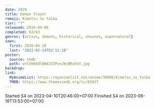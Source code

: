 ```yaml
---
date: 2020
title: Demon Slayer
romaji: Kimetsu no Yaiba
tier: "?"
released: 2019-04-06
completed: 63/63
genres: [action, demons, historical, shounen, supernatural]
seen:
  first: 2020-04-20
  last: "2022-02-14T02:11:18"
poster:
  source: tmdb
  path: wrCVHdkBlBWdJUZPvnJWcBRuhSY.jpg
backdrop: 
link:
  MyAnimeList: https://myanimelist.net/anime/38000/Kimetsu_no_Yaiba
  TMDB: https://www.themoviedb.org/tv/85937
---
```


Started S4 on 2023-04-10T20:46:00+07:00
Finished S4 on 2023-06-19T13:53:00+07:00

